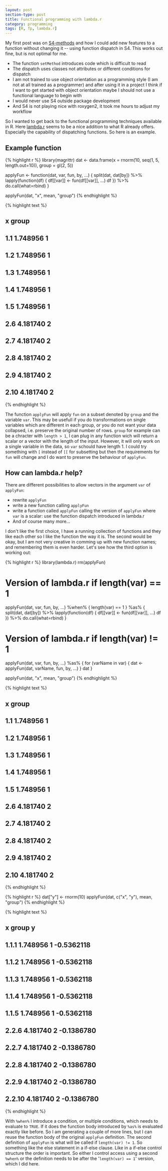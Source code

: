 ```yaml
---
layout: post
section-type: post
title: Functional programming with lambda.r
category: programming
tags: [R, fp, lambda.r]
---
```


My first post was on [S4-methods](/Introducing-S4-Methods/) and how I could add new features to a function without changing it -- using function dispatch in S4. This works out fine, but is not optimal for me.

- The function `setMethod` introduces code which is difficult to read
- The dispatch uses classes not attributes or different conditions for dispatch
- I am not trained to use object orientation as a programming style (I am not at all trained as a programmer) and after using it in a project I think if I want to get started with object orientation maybe I should not use a functional language to begin with
- I would never use S4 outside package development
- And S4 is not playing nice with roxygen2, it took me hours to adjust my workflow

So I wanted to get back to the functional programming techniques available in R. Here [lambda.r](http://cran.r-project.org/web/packages/lambda.r/index.html) seems to be a nice addition to what R already offers. Especially the capability of dispatching functions. So here is an example.

## Example function


{% highlight r %}
library(magrittr)
dat <- data.frame(x = rnorm(10, seq(1, 5, length.out=10)), group = gl(2, 5))

applyFun <- function(dat, var, fun, by, ...) {
  split(dat, dat[by]) %>% lapply(function(df) {
    df[[var]] <- fun(df[[var]], ...)
    df
    }) %>% do.call(what=rbind)
  }

applyFun(dat, "x", mean, "group")
{% endhighlight %}



{% highlight text %}
##             x group
## 1.1  1.748956     1
## 1.2  1.748956     1
## 1.3  1.748956     1
## 1.4  1.748956     1
## 1.5  1.748956     1
## 2.6  4.181740     2
## 2.7  4.181740     2
## 2.8  4.181740     2
## 2.9  4.181740     2
## 2.10 4.181740     2
{% endhighlight %}

The function `applyFun` will apply `fun` on a subset denoted by `group` and the variable `var`. This may be usefull if you do transformations on single variables which are different in each group, or you do not want your data collapsed, i.e. preserve the original number of rows. `group` for example can be a chracter with `length > 1`, I can plug in any function wich will return a scalar or a vector with the length of the input. However, it will only work on a single variable in the data, so `var` schould have length 1. I could try something with `[` instead of `[[` for subsetting but then the requirements for `fun` will change and I do want to preserve the behaviour of `applyFun`.

## How can lambda.r help?

There are different possibilities to allow vectors in the argument `var` of `applyFun`:
* rewrite `applyFun`
* write a new function calling `applyFun`
* write a function called `applyFun` calling the version of `applyFun` where `var` is a scalar: use the function dispatch introduced in lambda.r
* And of course many more...

I don't like the first choice, I have a running collection of functions and they like each other so I like the function the way it is. The second would be okay, but I am not very creative in comming up with new function names; and remembering them is even harder. Let's see how the third option is working out:


{% highlight r %}
library(lambda.r)
rm(applyFun)

# Version of lambda.r if length(var) == 1
applyFun(dat, var, fun, by, ...) %when% {
  length(var) == 1
} %as% {
  split(dat, dat[by]) %>% lapply(function(df) {
    df[[var]] <- fun(df[[var]], ...)
    df
  }) %>% do.call(what=rbind)
}

# Version of lambda.r if length(var) != 1
applyFun(dat, var, fun, by, ...) %as% {
  for (varName in var) {
    dat <- applyFun(dat, varName, fun, by, ...)
  }
  dat
}

applyFun(dat, "x", mean, "group")
{% endhighlight %}



{% highlight text %}
##             x group
## 1.1  1.748956     1
## 1.2  1.748956     1
## 1.3  1.748956     1
## 1.4  1.748956     1
## 1.5  1.748956     1
## 2.6  4.181740     2
## 2.7  4.181740     2
## 2.8  4.181740     2
## 2.9  4.181740     2
## 2.10 4.181740     2
{% endhighlight %}



{% highlight r %}
dat["y"] <- rnorm(10)
applyFun(dat, c("x", "y"), mean, "group")
{% endhighlight %}



{% highlight text %}
##               x group          y
## 1.1.1  1.748956     1 -0.5362118
## 1.1.2  1.748956     1 -0.5362118
## 1.1.3  1.748956     1 -0.5362118
## 1.1.4  1.748956     1 -0.5362118
## 1.1.5  1.748956     1 -0.5362118
## 2.2.6  4.181740     2 -0.1386780
## 2.2.7  4.181740     2 -0.1386780
## 2.2.8  4.181740     2 -0.1386780
## 2.2.9  4.181740     2 -0.1386780
## 2.2.10 4.181740     2 -0.1386780
{% endhighlight %}

With `%when%` I introduce a condition, or multiple conditions, which needs to evaluate to `TRUE`. If it does the function body introduced by `%as%` is evaluated exactly like before. So I am generating a couple of more lines, but I can reuse the function body of the original `applyFun` definition. The second definition of `applyFun` is what will be called if `length(var) != 1`. So something like the else statement in a if-else clause. Like in a if-else control structure the order is important. So either I control access using a second `%when%` or the definition needs to be after the '`length(var) == 1`' version, which I did here.

